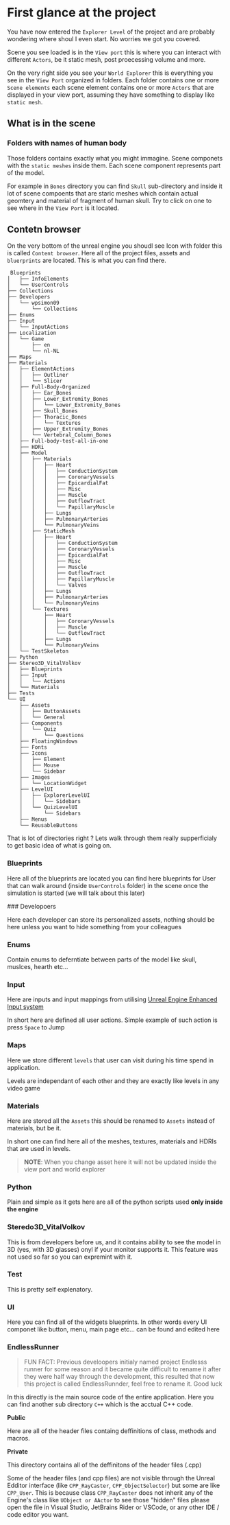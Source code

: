 # First glance at the project

You have now entered the `Explorer Level` of the project and are probably wondering where shoul I even start. No worries we got you covered. 

Scene you see loaded is in the `View port` this is where you can interact with different `Actors`, be it static mesh, post proecessing volume and more. 

On the very right side you see your `World Explorer` this is everything you see in the `View Port` organized in folders. Each folder contains one or more `Scene elements` each scene element contains one or more `Actors` that are displayed in your view port, assuming they have something to display like `static mesh`. 

## What is in the scene 

### Folders with names of human body
Those folders contains exactly what you might immagine. Scene componets with the `static meshes` inside them. Each scene component represents part of the model.

For example in `Bones` directory you can find `Skull` sub-directory and inside it lot of scene compoents that are staric meshes which contain actual geomtery and material of fragment of human skull. Try to click on one to see where in the `View Port` is it located. 


## Contetn browser

On the very bottom of the unreal engine you shoudl see Icon with folder this is called `Content browser`. Here all of the project files, assets and `bluerprints` are located. This is what you can find there.


```shell
 Blueprints
│   ├── InfoElements
│   └── UserControls
├── Collections
├── Developers
│   └── wpsimon09
│       └── Collections
├── Enums
├── Input
│   └── InputActions
├── Localization
│   └── Game
│       ├── en
│       └── nl-NL
├── Maps
├── Materials
│   ├── ElementActions
│   │   ├── Outliner
│   │   └── Slicer
│   ├── Full-Body-Organized
│   │   ├── Ear_Bones
│   │   ├── Lower_Extremity_Bones
│   │   │   └── Lower_Extremity_Bones
│   │   ├── Skull_Bones
│   │   ├── Thoracic_Bones
│   │   │   └── Textures
│   │   ├── Upper_Extremity_Bones
│   │   └── Vertebral_Column_Bones
│   ├── Full-body-test-all-in-one
│   ├── HDRi
│   ├── Model
│   │   ├── Materials
│   │   │   ├── Heart
│   │   │   │   ├── ConductionSystem
│   │   │   │   ├── CoronaryVessels
│   │   │   │   ├── EpicardialFat
│   │   │   │   ├── Misc
│   │   │   │   ├── Muscle
│   │   │   │   ├── OutflowTract
│   │   │   │   └── PapillaryMuscle
│   │   │   ├── Lungs
│   │   │   ├── PulmonaryArteries
│   │   │   └── PulmonaryVeins
│   │   ├── StaticMesh
│   │   │   ├── Heart
│   │   │   │   ├── ConductionSystem
│   │   │   │   ├── CoronaryVessels
│   │   │   │   ├── EpicardialFat
│   │   │   │   ├── Misc
│   │   │   │   ├── Muscle
│   │   │   │   ├── OutflowTract
│   │   │   │   ├── PapillaryMuscle
│   │   │   │   └── Valves
│   │   │   ├── Lungs
│   │   │   ├── PulmonaryArteries
│   │   │   └── PulmonaryVeins
│   │   └── Textures
│   │       ├── Heart
│   │       │   ├── CoronaryVessels
│   │       │   ├── Muscle
│   │       │   └── OutflowTract
│   │       ├── Lungs
│   │       └── PulmonaryVeins
│   └── TestSkeleton
├── Python
├── Stereo3D_VitalVolkov
│   ├── Blueprints
│   ├── Input
│   │   └── Actions
│   └── Materials
├── Tests
└── UI
    ├── Assets
    │   ├── ButtonAssets
    │   └── General
    ├── Components
    │   └── Quiz
    │       └── Questions
    ├── FloatingWindows
    ├── Fonts
    ├── Icons
    │   ├── Element
    │   ├── Mouse
    │   └── Sidebar
    ├── Images
    │   └── LocationWidget
    ├── LevelUI
    │   ├── ExplorerLevelUI
    │   │   └── Sidebars
    │   └── QuizLevelUI
    │       └── Sidebars
    ├── Menus
    └── ReusableButtons

```


That is lot of directories right ? Lets walk through them really supperficialy to get basic idea of what is going on.

### Blueprints

Here all of the blueprints are located you can find here blueprints for User that can walk around (inside `UserControls` folder) in the scene once the simulation is started (we will talk about this later)

### Developoers

Here each developer can store its personalized assets, nothing should be here unless you want to hide something from your colleagues 

### Enums

Contain enums to deferntiate between parts of the model like skull, muslces, hearth etc...

### Input

Here are inputs and input mappings from utilising [Unreal Engine Enhanced Input system](https://dev.epicgames.com/documentation/en-us/unreal-engine/enhanced-input-in-unreal-engine)

In short here are defined all user actions. Simple example of such action is press `Space` to Jump

### Maps

Here we store different `levels` that user can visit during his time spend in application.

Levels are independant of each other and they are exactly like levels in any video game

### Materials

Here are stored all the `Assets` this should be renamed to `Assets` instead of materials, but be it.

In short one can find here all of the meshes, textures, materials and HDRIs that are used in levels. 

> **NOTE**: When you change asset here it will not be updated inside the view port and world explorer

### Python

Plain and simple as it gets here are all of the python scripts used **only inside the engine**

### Steredo3D_VitalVolkov

This is from developers before us, and it contains ability to see the model in 3D (yes, with 3D glasses) onyl if your monitor supports it. This feature was not used so far so you can expremint with it.


### Test 

This is pretty self explenatory. 

### UI

Here you can find all of the widgets blueprints. In other words every UI componet like button, menu, main page etc... can be found and edited here 

### EndlessRunner 

>FUN FACT: Previous develoopers initialy named project Endlesss runner for some reason and it became quite difficult to rename it after they were half way through the development, this resulted that now this project is called EndlessRunnder, feel free to rename it. Good luck 

In this directly is the main source code of the entire application. Here you can find another sub directory `C++` which is the acctual C++ code.

**Public**

Here are all of the header files containg deffinitions of class, methods and macros. 

**Private**

This directory contains all of the deffinitons of the header files (.cpp)


Some of the header files (and cpp files) are not visible through the Unreal Edditor interface (like `CPP_RayCaster`, `CPP_ObjectSelector`) but some are like `CPP_User`. This is because class `CPP_RayCaster` does not inherit any of the Engine's class like `UObject or AActor` to see those "hidden" files please open the file in Visual Studio, JetBrains Rider or VSCode, or any other IDE / code editor you want. 
